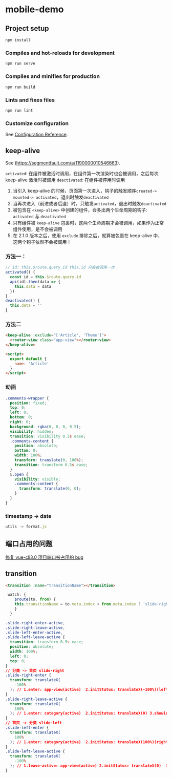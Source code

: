 # mobile-demo

## Project setup

```
npm install
```

### Compiles and hot-reloads for development

```
npm run serve
```

### Compiles and minifies for production

```
npm run build
```

### Lints and fixes files

```
npm run lint
```

### Customize configuration

See [Configuration Reference](https://cli.vuejs.org/config/).

## keep-alive

See (https://segmentfault.com/a/1190000010546663).

`activated`: 在组件被激活时调用，在组件第一次渲染时也会被调用，之后每次 keep-alive 激活时被调用
`deactivated`: 在组件被停用时调用

1. 当引入 keep-alive 的时候，页面第一次进入，钩子的触发顺序`created-> mounted-> activated`，退出时触发`deactivated`
2. 当再次进入（前进或者后退）时，只触发`activated`，退出时触发`deactivated`
3. 被包含在 `<keep-alive>` 中创建的组件，会多出两个生命周期的钩子: `activated` 与 `deactivated`
4. 只有组件被 `keep-alive` 包裹时，这两个生命周期才会被调用，如果作为正常组件使用，是不会被调用
5. 在 2.1.0 版本之后，使用 `exclude` 排除之后，就算被包裹在 keep-alive 中，这两个钩子依然不会被调用！

### 方法一：

```js
// id: this.$route.query.id this.id 只会被调用一次
activated() {
  const id = this.$route.query.id
  api(id).then(data => {
    this.data = data
  })
}
deactivated() {
  this.data = ''
}
```

### 方法二

```html
<keep-alive :exclude="['Article', 'Theme']">
  <router-view class="app-view"></router-view>
</keep-alive>

<script>
  export default {
    name: 'Article'
  }
</script>
```

### 动画

```css
.comments-wrapper {
  position: fixed;
  top: 0;
  left: 0;
  bottom: 0;
  right: 0;
  background: rgba(0, 0, 0, 0.5);
  visibility: hidden;
  transition: visibility 0.3s ease;
  .comments-content {
    position: absolute;
    bottom: 0;
    width: 100%;
    transform: translate(0, 100%);
    transition: transform 0.5s ease;
  }
  &.open {
    visibility: visible;
    .comments-content {
      transform: translate(0, 0);
    }
  }
}
```

### timestamp -> date

```js
utils -> format.js
```

## 端口占用的问题

[修复 vue-cli3.0 项目端口被占用的 bug](https://github.com/Kntt/page-skeleton-webpack-plugin/commit/cd6e14af157bbee9d3442e7b5fd0df79c2b43ce3)

## transition

```html
<transition :name="transitionName"></transition>
```

```js
 watch: {
    $route(to, from) {
    this.transitionName = to.meta.index < from.meta.index ? 'slide-right' : 'slide-left'
    }
  }
```

```css
.slide-right-enter-active,
.slide-right-leave-active,
.slide-left-enter-active,
.slide-left-leave-active {
  transition: transform 0.5s ease;
  position: absolute;
  width: 100%;
  left: 0;
  top: 0;
}
// 分类 -> 首页 slide-right
.slide-right-enter {
  transform: translateX(
    -100%
  ); // 1.enter: app-view(active)  2.initStatus: translateX(-100%)(left) 3.showing: translateX(-100%)  ——> translateX(0) left ——> 0
}
.slide-right-leave-active {
  transform: translateX(
    100%
  ); // 1.enter: category(active)  2.initStatus: translateX(0) 3.showing: translateX(0)  ——> translateX(100%) 0 ——> right
}
// 首页 -> 分类 slide-left
.slide-left-enter {
  transform: translateX(
    100%
  ); // 1.enter: category(active)  2.initStatus: translateX(100%)(right) 3.showing: translateX(100%)  ——> translateX(0) right ——> 0
}
.slide-left-leave-active {
  transform: translateX(
    -100%
  ); // 1.leave-active: app-view(active) 2.initStatus: translateX(0)  3.showing: translateX(0)  ——> translateX(-100%)(0 ——> left)
}
```
